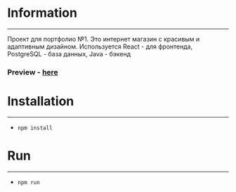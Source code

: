# Information
<hr>

<p>
    Проект для портфолио №1. Это интернет магазин с красивым и адаптивным дизайном. 
    Используется React - для фронтенда, PostgreSQL - база данных, Java - бэкенд
</p>

<h3>Preview - <a href="">here</a></h3>

# Installation
<hr>

- ```npm install```

# Run
<hr>

- ```npm run```
